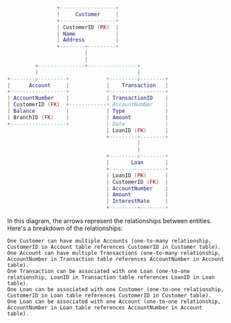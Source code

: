 ```lua
                +------------------+
                |     Customer     |
                +------------------+
                | CustomerID (PK)  |
                | Name             |
                | Address          |
                +--------+---------+
                         |
                         |
         +---------------+----------------+
         |                                |
+--------v---------+            +---------v--------+
|      Account     |            |    Transaction   |
+------------------+            +------------------+
| AccountNumber    |            | TransactionID    |
| CustomerID (FK)  +------------> AccountNumber    |
| Balance          |            | Type             |
| BranchID (FK)    |            | Amount           |
+------------------+            | Date             |
                                | LoanID (FK)      |
                                +---------+--------+
                                          |
                                          |
                                +---------v--------+
                                |       Loan       |
                                +------------------+
                                | LoanID (PK)      |
                                | CustomerID (FK)  |
                                | AccountNumber    |
                                | Amount           |
                                | InterestRate     |
                                +---------+--------+


```

In this diagram, the arrows represent the relationships between entities. Here's a breakdown of the relationships:

    One Customer can have multiple Accounts (one-to-many relationship, CustomerID in Account table references CustomerID in Customer table).
    One Account can have multiple Transactions (one-to-many relationship, AccountNumber in Transaction table references AccountNumber in Account table).
    One Transaction can be associated with one Loan (one-to-one relationship, LoanID in Transaction table references LoanID in Loan table).
    One Loan can be associated with one Customer (one-to-one relationship, CustomerID in Loan table references CustomerID in Customer table).
    One Loan can be associated with one Account (one-to-one relationship, AccountNumber in Loan table references AccountNumber in Account table).